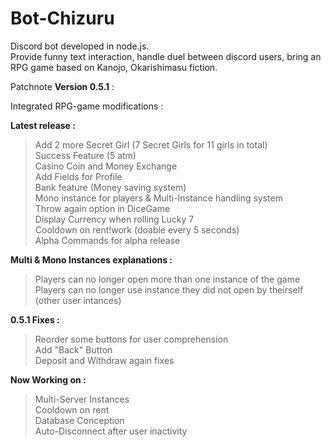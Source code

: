 # Bot-Chizuru
Discord bot developed in node.js.  
Provide funny text interaction, handle duel between discord users, bring an RPG game based on Kanojo, Okarishimasu fiction.

Patchnote **Version 0.5.1** :

Integrated RPG-game modifications :

**Latest release :**
> Add 2 more Secret Girl (7 Secret Girls for 11 girls in total)  
> Success Feature (5 atm)  
> Casino Coin and Money Exchange  
> Add Fields for Profile  
> Bank feature (Money saving system)  
> Mono instance for players & Multi-Instance handling system  
> Throw again option in DiceGame  
> Display Currency when rolling Lucky 7  
> Cooldown on rent!work (doable every 5 seconds)  
> Alpha Commands for alpha release  

**Multi & Mono Instances explanations :**
> Players can no longer open more than one instance of the game  
> Players can no longer use instance they did not open by theirself (other user intances)

**0.5.1 Fixes :**
> Reorder some buttons for user comprehension  
> Add "Back" Button  
> Deposit and Withdraw again fixes

**Now Working on :**
> Multi-Server Instances  
> Cooldown on rent  
> Database Conception  
> Auto-Disconnect after user inactivity
